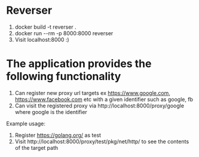 # Reverser

1. docker build -t reverser .
2. docker run --rm -p 8000:8000 reverser
3. Visit localhost:8000 :)

The application provides the following functionality
====================================================

1. Can register new proxy url targets ex https://www.google.com, https://www.facebook.com etc with a given identifier such as google, fb
2. Can visit the registered proxy via http://localhost:8000/proxy/google where google is the identifier

Example usage:

1. Register https://golang.org/ as test
2. Visit http://localhost:8000/proxy/test/pkg/net/http/ to see the contents of the target path


